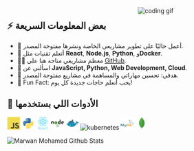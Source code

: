 <img align="right" src="https://media1.giphy.com/media/13HgwGsXF0aiGY/giphy.gif" width="200" alt="coding gif"/>

<h2>⚡️ بعض المعلومات السريعة</h2>
<ul>
<li>🔭 أعمل حاليًا على تطوير مشاريعي الخاصة ونشرها مفتوحة المصدر.</li>
<li>🧐 أتعلم تقنيات مثل <strong>React</strong>, <strong>Node.js</strong>, <strong>Python</strong>, و<strong>Docker</strong>.</li>
<li>👨‍💻 معظم مشاريعي متاحة هنا على <a href="https://github.com/marwanmohamed">GitHub</a>.</li>
<li>💬 اسألني عن <strong>JavaScript, Python, Web Development, Cloud</strong>.</li>
<li>🎯 هدفي: تحسين مهاراتي والمساهمة في مشاريع مفتوحة المصدر.</li>
<li>🎉 Fun Fact: بحب أتعلم حاجات جديدة كل يوم!</li>
</ul>

<h2>🚀 الأدوات اللي بستخدمها</h2>
<p align="left">
<img src="https://raw.githubusercontent.com/devicons/devicon/master/icons/javascript/javascript-original.svg" alt="javascript" width="30" height="30"/>
<img src="https://raw.githubusercontent.com/devicons/devicon/master/icons/python/python-original.svg" alt="python" width="30" height="30"/>
<img src="https://raw.githubusercontent.com/devicons/devicon/master/icons/react/react-original-wordmark.svg" alt="react" width="30" height="30"/>
<img src="https://raw.githubusercontent.com/devicons/devicon/master/icons/nodejs/nodejs-original-wordmark.svg" alt="nodejs" width="30" height="30"/>
<img src="https://raw.githubusercontent.com/devicons/devicon/master/icons/docker/docker-original.svg" alt="docker" width="30" height="30"/>
<img src="https://www.vectorlogo.zone/logos/kubernetes/kubernetes-icon.svg" alt="kubernetes" width="30" height="30"/>
<img src="https://raw.githubusercontent.com/devicons/devicon/master/icons/mysql/mysql-original-wordmark.svg" alt="mysql" width="30" height="30"/>
<img src="https://raw.githubusercontent.com/devicons/devicon/master/icons/mongodb/mongodb-original.svg" alt="mongodb" width="30" height="30"/>
</p>

<img src="https://github-readme-stats.vercel.app/api?username=marwanmohamed&show_icons=true&count_private=true" alt="Marwan Mohamed Github Stats"/>
